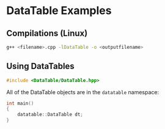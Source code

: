 # DataTable Examples

## Compilations (Linux)
```bash
g++ <filename>.cpp -lDataTable -o <outputfilename>
```

## Using DataTables

```cpp
#include <DataTable/DataTable.hpp>
```

All of the DataTable objects are in the `datatable` namespace:

```cpp
int main()
{
    datatable::DataTable dt;
}
```
